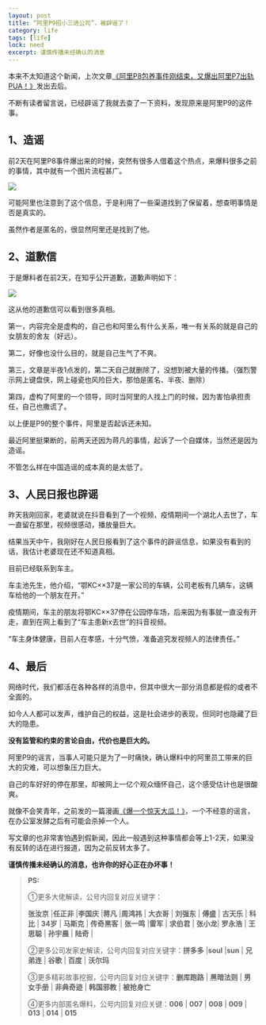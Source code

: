 ```yaml
---
layout: post
title: “阿里P9招小三进公司”，被辟谣了！
category: life
tags: [life]
lock: need
excerpt: 谨慎传播未经确认的消息
---
```


本来不太知道这个新闻，上次文章[《阿里P8包养事件刚结束，又爆出阿里P7出轨PUA！》](http://www.intelyes.xyz/life/2020/06/22/chugui.html)发出去后。

不断有读者留言说，已经辟谣了我就去查了一下资料，发现原来是阿里P9的这件事。

## 1、造谣

前2天在阿里P8事件爆出来的时候，突然有很多人借着这个热点，来爆料很多之前的事情，其中就有一个图片流程甚广。

![](http://favorites.ren/assets/images/2020/it/piyao/piyao01.jpg) 

可能阿里也注意到了这个信息，于是利用了一些渠道找到了保留着，想查明事情是否是真实的。

虽然作者是匿名的，很显然阿里还是找到了他。

## 2、道歉信

于是爆料者在前2天，在知乎公开道歉，道歉声明如下：

![](http://favorites.ren/assets/images/2020/it/piyao/piyao02.jpg) 

这从他的道歉信可以看到很多真相。

第一，内容完全是虚构的，自己也和阿里么有什么关系，唯一有关系的就是自己的女朋友的舍友（好远）。

第二，好像也没什么目的，就是自己生气了不爽。

第三，文章是半夜1点发的，第二天自己就删除了，没想到被大量的传播。（强烈警示网上键盘侠，网上碰瓷也风险巨大，那怕是匿名、半夜、删除）

第四，虚构了阿里的一个领导，同时当阿里的人找上门的时候，因为害怕承担责任，自己也撒谎了。

以上便是P9的整个事件，阿里是否起诉还未知。

最近阿里挺果断的，前两天还因为蒋凡的事情，起诉了一个自媒体，当然还是因为造谣。

不管怎么样在中国造谣的成本真的是太低了。

## 3、人民日报也辟谣

昨天我刚回家，老婆就说在抖音看到了一个视频，疫情期间一个湖北人去世了，车一直留在那里，视频很感动，播放量巨大。

结果当天中午，我刚好在人民日报看到了这个事件的辟谣信息，如果没有看到的话，我估计老婆现在还不知道真相。

目前已经联系到车主。

车主池先生，他介绍，“鄂KC××37是一家公司的车辆，公司老板有几辆车，这辆车给他的一个朋友在开。”

疫情期间，车主的朋友将鄂KC××37停在公园停车场，后来因为有事就一直没有开走，直到在网上看到了“车主患新x去世”的抖音视频。

“车主身体健康，目前人在孝感，十分气愤，准备追究发视频人的法律责任。”

## 4、最后

网络时代，我们都活在各种各样的消息中，但其中很大一部分消息都是假的或者不全面的。

如今人人都可以发声，维护自己的权益，这是社会进步的表现，但同时也隐藏了巨大的隐患。

**没有监管和约束的言论自由，代价也是巨大的。**

阿里P9的谣言，当事人可能只是为了一时痛快，确认爆料中的阿里员工带来的巨大的灾难，可以想象压力巨大。

自己的车好好的停在那里，却被网上一亿个观众缅怀自己，这个感受估计也是很酸爽。

就像不会笑青年，之前发的一篇漫画[《爆一个惊天大瓜！》](http://www.intelyes.xyz/2020/04/24/dagua.html)，一个不经意的谣言，在办公室发酵之后有可能会杀掉一个人。

写文章的也非常害怕遇到假新闻，因此一般遇到这种事情都会等上1-2天，如果没有反转的话在进行报道，因为之前反转太多了。

**谨慎传播未经确认的消息，也许你的好心正在办坏事！**


>**PS:**
>
>①更多大佬解读，公号内回复对应关键字：
>
>**张汝京** |**任正非** |**李国庆** |**蒋凡** |**周鸿祎** | **大衣哥** | **刘强东** | **傅盛** | **古天乐** | **科比** | **34岁** | **马斯克** | **传奇黑客** | **张一鸣** |**雷军** | **求伯君** | **张小龙**| **罗永浩** | **王思聪** | **孙宇晨** | **陆奇** |
>
>②更多公司发家史解读，公号内回复对应关键字：**拼多多** |**soul** |**sun** | **兄弟连** | **谷歌** | **百度** | **沃尔玛**
>
>③更多精彩故事挖掘，公号内回复对应关键字：**删库跑路** | **黑暗法则** | **男女手册** | **非典奇迹** | **韩国邪教** | **被抢身亡**
>
>④更多内部匿名爆料，公号内回复对应关键：**006** | **007** | **008** | **009** | **013** | **014** | **015**


